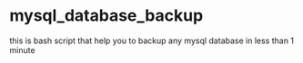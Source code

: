 # mysql_database_backup
this is bash script that help you to backup any mysql database in less than 1 minute
